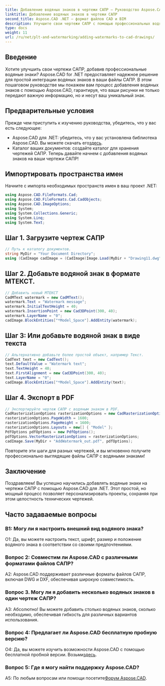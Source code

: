 ```yaml
---
title: Добавление водяных знаков в чертежи САПР — Руководство Aspose.CAD
linktitle: Добавление водяных знаков в чертежи САПР
second_title: Aspose.CAD .NET — формат файлов CAD и BIM
description: Улучшите свои чертежи САПР с помощью профессиональных водяных знаков с помощью Aspose.CAD для .NET. Следуйте нашему пошаговому руководству для создания персонализированного и привлекательного дизайна.
type: docs
weight: 11
url: /ru/net/plt-and-watermarking/adding-watermarks-to-cad-drawings/
---
```

## Введение

Хотите улучшить свои чертежи САПР, добавив профессиональные водяные знаки? Aspose.CAD for .NET предоставляет надежное решение для простой интеграции водяных знаков в ваши файлы САПР. В этом пошаговом руководстве мы покажем вам процесс добавления водяных знаков с помощью Aspose.CAD, гарантируя, что ваши рисунки не только передают важную информацию, но и несут ваш уникальный знак.

## Предварительные условия

Прежде чем приступить к изучению руководства, убедитесь, что у вас есть следующее:
-  Aspose.CAD для .NET: убедитесь, что у вас установлена библиотека Aspose.CAD. Вы можете скачать его[здесь](https://releases.aspose.com/cad/net/).
- Каталог ваших документов: создайте каталог для хранения чертежей САПР.
Теперь давайте начнем с добавления водяных знаков на ваши чертежи САПР!

## Импортировать пространства имен

Начните с импорта необходимых пространств имен в ваш проект .NET:

```csharp
using Aspose.CAD.FileFormats.Cad;
using Aspose.CAD.FileFormats.Cad.CadObjects;
using Aspose.CAD.ImageOptions;
using System;
using System.Collections.Generic;
using System.Linq;
using System.Text;
```

## Шаг 1. Загрузите чертеж САПР

```csharp
// Путь к каталогу документов.
string MyDir = "Your Document Directory";
using (CadImage cadImage = (CadImage)Image.Load(MyDir + "Drawing11.dwg")) {
```

## Шаг 2. Добавьте водяной знак в формате МТЕКСТ.

```csharp
// Добавить новый МТЕКСТ
CadMText watermark = new CadMText();
watermark.Text = "Watermark message";
watermark.InitialTextHeight = 40;
watermark.InsertionPoint = new Cad3DPoint(300, 40);
watermark.LayerName = "0";
cadImage.BlockEntities["*Model_Space"].AddEntity(watermark);
```

## Шаг 3: Или добавьте водяной знак в виде текста

```csharp
// Альтернативно добавьте более простой объект, например Текст.
CadText text = new CadText();
text.DefaultValue = "Watermark text";
text.TextHeight = 40;
text.FirstAlignment = new Cad3DPoint(300, 40);
text.LayerName = "0";
cadImage.BlockEntities["*Model_Space"].AddEntity(text);
```

## Шаг 4. Экспорт в PDF

```csharp
// Экспортируйте чертеж САПР с водяным знаком в PDF.
CadRasterizationOptions rasterizationOptions = new CadRasterizationOptions();
rasterizationOptions.PageWidth = 1600;
rasterizationOptions.PageHeight = 1600;
rasterizationOptions.Layouts = new[] { "Model" };
PdfOptions pdfOptions = new PdfOptions();
pdfOptions.VectorRasterizationOptions = rasterizationOptions;
cadImage.Save(MyDir + "AddWatermark_out.pdf", pdfOptions);
```

Повторите эти шаги для разных чертежей, и вы мгновенно получите профессионально выглядящие файлы САПР с водяными знаками!

## Заключение

Поздравляем! Вы успешно научились добавлять водяные знаки на чертежи САПР с помощью Aspose.CAD для .NET. Этот простой, но мощный процесс позволяет персонализировать проекты, сохраняя при этом целостность технических чертежей.

## Часто задаваемые вопросы

### В1: Могу ли я настроить внешний вид водяного знака?

О1: Да, вы можете настроить текст, шрифт, размер и положение водяного знака в соответствии со своими предпочтениями.

### Вопрос 2: Совместим ли Aspose.CAD с различными форматами файлов САПР?

A2: Aspose.CAD поддерживает различные форматы файлов САПР, включая DWG и DXF, обеспечивая широкую совместимость.

### Вопрос 3. Могу ли я добавить несколько водяных знаков в один чертеж САПР?

А3: Абсолютно! Вы можете добавить столько водяных знаков, сколько необходимо, обеспечивая гибкость для различных вариантов использования.

### Вопрос 4: Предлагает ли Aspose.CAD бесплатную пробную версию?

О4: Да, вы можете изучить возможности Aspose.CAD с помощью бесплатной пробной версии. Возьми[здесь](https://releases.aspose.com/).

### Вопрос 5: Где я могу найти поддержку Aspose.CAD?

 A5: По любым вопросам или помощи посетите[Форум Aspose.CAD](https://forum.aspose.com/c/cad/19).